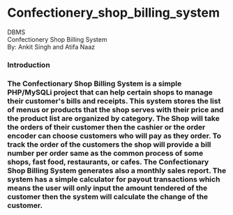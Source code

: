 # Confectionery_shop_billing_system
DBMS
<br/>
Confectionery Shop Billing System
<br>
By: Ankit Singh and Atifa Naaz
 <br>
<h3>Introduction<h3>
The Confectionary Shop Billing System is a simple PHP/MySQLi project that can help certain shops to manage their customer's bills and receipts. This system stores the list of menus or products that the shop serves with their price and the product list are organized by category. The Shop will take the orders of their customer then the cashier or the order encoder can choose customers who will pay as they order. To track the order of the customers the shop will provide a bill number per order same as the common process of some shops, fast food, restaurants, or cafes. The Confectionary Shop Billing System generates also a monthly sales report. The system has a simple calculator for payout transactions which means the user will only input the amount tendered of the customer then the system will calculate the change of the customer.
